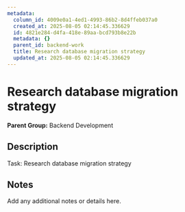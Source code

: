 ```yaml
---
metadata:
  column_id: 4009e0a1-4ed1-4993-86b2-8d4ffeb037a0
  created_at: 2025-08-05 02:14:45.336629
  id: 4821e284-d4fa-418e-89aa-bcd793b8e22b
  metadata: {}
  parent_id: backend-work
  title: Research database migration strategy
  updated_at: 2025-08-05 02:14:45.336629
---
```


# Research database migration strategy

**Parent Group:** Backend Development

## Description
Task: Research database migration strategy

## Notes
Add any additional notes or details here.